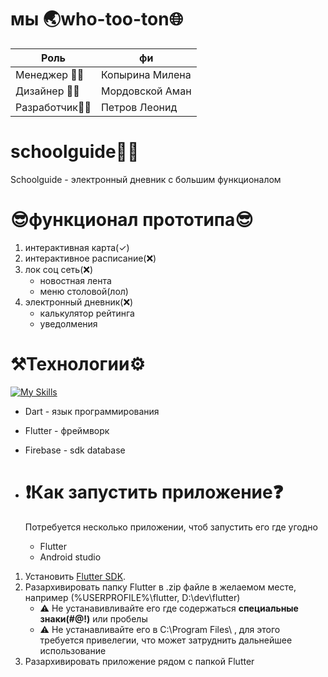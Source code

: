 # мы 🌏who-too-ton🌐
| Роль  | фи | 
| ------------- | ------------- |
| Менеджер 👩‍💼 | Копырина Милена  |
| Дизайнер 👨‍🎨 | Мордовской Аман  |
| Разработчик👨‍💻  | Петров Леонид  |

# schoolguide👨‍🎓
Schoolguide - электронный дневник с большим функционалом
# 😎функционал прототипа😎
1) интерактивная карта(✓)
2) интерактивное расписание(❌)
4) лок соц сеть(❌)
   * новостная лента
   * меню столовой(лол)
6) электронный дневник(❌)
   * калькулятор рейтинга
   * уведолмения
# ⚒️Технологии⚙️
[![My Skills](https://skillicons.dev/icons?i=dart,flutter,firebase)](https://skillicons.dev)
* Dart - язык программирования
* Flutter - фреймворк
* Firebase - sdk database

* # ❗Как запустить приложение❓
  Потребуется несколько приложении, чтоб запустить его где угодно
  * Flutter
  * Android studio
 1) Установить [Flutter SDK](https://docs.flutter.dev/get-started/install).
 2) Разархивировать папку Flutter в .zip файле в желаемом месте, например (%USERPROFILE%\flutter, D:\dev\flutter)
     * ⚠️ Не устанавивливайте его где содержаться **специальные знаки(#$@!$)** или пробелы
     * ⚠️ Не устанавливайте его в C:\Program Files\ , для этого требуется привелегии, что может затруднить дальнейшее использование
 3) Разархивировать приложение рядом с папкой Flutter
  



